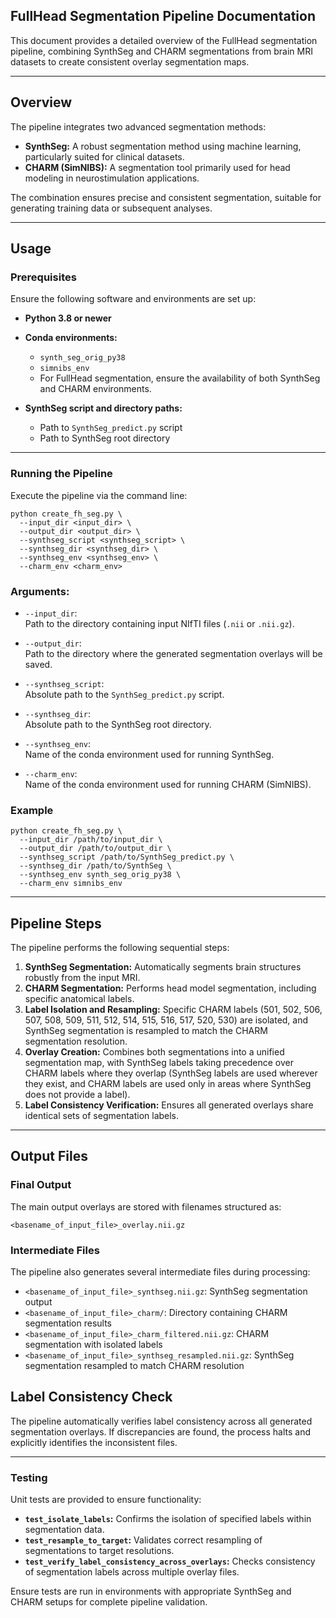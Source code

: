 ## FullHead Segmentation Pipeline Documentation

This document provides a detailed overview of the FullHead segmentation pipeline,
combining SynthSeg and CHARM segmentations from brain MRI datasets to create consistent overlay segmentation maps.

---

## Overview

The pipeline integrates two advanced segmentation methods:

- **SynthSeg:** A robust segmentation method using machine learning, particularly suited for clinical datasets.
- **CHARM (SimNIBS):** A segmentation tool primarily used for head modeling in neurostimulation applications.

The combination ensures precise and consistent segmentation, suitable for generating training data or subsequent analyses.

---

## Usage

### Prerequisites

Ensure the following software and environments are set up:

- **Python 3.8 or newer**
- **Conda environments:**
  - `synth_seg_orig_py38`
  - `simnibs_env`
  - For FullHead segmentation, ensure the availability of both SynthSeg and CHARM environments.

- **SynthSeg script and directory paths:**
  - Path to `SynthSeg_predict.py` script
  - Path to SynthSeg root directory

---

### Running the Pipeline

Execute the pipeline via the command line:

```shell
python create_fh_seg.py \
  --input_dir <input_dir> \
  --output_dir <output_dir> \
  --synthseg_script <synthseg_script> \
  --synthseg_dir <synthseg_dir> \
  --synthseg_env <synthseg_env> \
  --charm_env <charm_env>
```

### Arguments:

- `--input_dir`:  
  Path to the directory containing input NIfTI files (`.nii` or `.nii.gz`).

- `--output_dir`:  
  Path to the directory where the generated segmentation overlays will be saved.

- `--synthseg_script`:  
  Absolute path to the `SynthSeg_predict.py` script.

- `--synthseg_dir`:  
  Absolute path to the SynthSeg root directory.

- `--synthseg_env`:  
  Name of the conda environment used for running SynthSeg.

- `--charm_env`:  
  Name of the conda environment used for running CHARM (SimNIBS).

### Example

```shell
python create_fh_seg.py \
  --input_dir /path/to/input_dir \
  --output_dir /path/to/output_dir \
  --synthseg_script /path/to/SynthSeg_predict.py \
  --synthseg_dir /path/to/SynthSeg \
  --synthseg_env synth_seg_orig_py38 \
  --charm_env simnibs_env
```

---

## Pipeline Steps

The pipeline performs the following sequential steps:

1. **SynthSeg Segmentation:** Automatically segments brain structures robustly from the input MRI.
2. **CHARM Segmentation:** Performs head model segmentation, including specific anatomical labels.
3. **Label Isolation and Resampling:** Specific CHARM labels (501, 502, 506, 507, 508, 509, 511, 512, 514, 515, 516, 517, 520, 530) are isolated, and SynthSeg segmentation is resampled to match the CHARM segmentation resolution.
4. **Overlay Creation:** Combines both segmentations into a unified segmentation map, with SynthSeg labels taking precedence over CHARM labels where they overlap (SynthSeg labels are used wherever they exist, and CHARM labels are used only in areas where SynthSeg does not provide a label).
5. **Label Consistency Verification:** Ensures all generated overlays share identical sets of segmentation labels.

---

## Output Files

### Final Output
The main output overlays are stored with filenames structured as:

```shell
<basename_of_input_file>_overlay.nii.gz
```

### Intermediate Files
The pipeline also generates several intermediate files during processing:

- `<basename_of_input_file>_synthseg.nii.gz`: SynthSeg segmentation output
- `<basename_of_input_file>_charm/`: Directory containing CHARM segmentation results
- `<basename_of_input_file>_charm_filtered.nii.gz`: CHARM segmentation with isolated labels
- `<basename_of_input_file>_synthseg_resampled.nii.gz`: SynthSeg segmentation resampled to match CHARM resolution

## Label Consistency Check

The pipeline automatically verifies label consistency across all generated segmentation overlays.
If discrepancies are found, the process halts and explicitly identifies the inconsistent files.

---

### Testing

Unit tests are provided to ensure functionality:

- **`test_isolate_labels`:** Confirms the isolation of specified labels within segmentation data.
- **`test_resample_to_target`:** Validates correct resampling of segmentations to target resolutions.
- **`test_verify_label_consistency_across_overlays`:** Checks consistency of segmentation labels across multiple overlay files.

Ensure tests are run in environments with appropriate SynthSeg and CHARM setups for complete pipeline validation.
